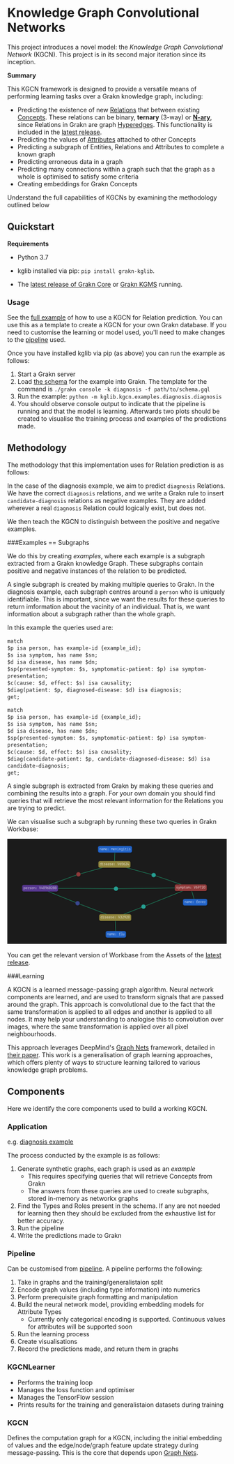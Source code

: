 # Knowledge Graph Convolutional Networks

This project introduces a novel model: the *Knowledge Graph Convolutional Network* (KGCN). This project is in its second major iteration since its inception. 

**Summary**

This KGCN framework is designed to provide a versatile means of performing learning tasks over a Grakn knowledge graph, including:

- Predicting the existence of new [Relations](https://dev.grakn.ai/docs/schema/concepts#relation) that between existing [Concepts](https://dev.grakn.ai/docs/concept-api/overview). These relations can be binary, **ternary** (3-way) or [**N-ary**](), since Relations in Grakn are graph [Hyperedges](https://en.wikipedia.org/wiki/Glossary_of_graph_theory_terms#hyperedge). This functionality is included in the [latest release](https://github.com/graknlabs/kglib/releases/latest).
- Predicting the values of [Attributes](https://dev.grakn.ai/docs/schema/concepts#attribute) attached to other Concepts
- Predicting a subgraph of Entities, Relations and Attributes to complete a known graph
- Predicting erroneous data in a graph
- Predicting many connections within a graph such that the graph as a whole is optimised to satisfy some criteria
- Creating embeddings for Grakn Concepts

Understand the full capabilities of KGCNs by examining the methodology outlined below

## Quickstart
**Requirements**

- Python 3.7

- kglib installed via pip: `pip install grakn-kglib`. 

- The [latest release of Grakn Core](https://github.com/graknlabs/grakn/releases/latest) or [Grakn KGMS](https://dev.grakn.ai/docs/cloud-deployment/kgms) running.

### Usage

See the [full example](https://github.com/graknlabs/kglib/tree/master/kglib/kgcn/examples/diagnosis/diagnosis.py) of how to use a KGCN for Relation prediction. You can use this as a template to create a KGCN for your own Grakn database. If you need to customise the learning or model used, you'll need to make changes to the [pipeline](https://github.com/graknlabs/kglib/tree/master/kglib/kgcn/pipeline/pipeline.py) used.

Once you have installed kglib via pip (as above) you can run the example as follows:

1. Start a Grakn server
2. Load [the schema](kglib/utils/grakn/synthetic/examples/diagnosis/schema.gql) for the example into Grakn. The template for the command is `./grakn console -k diagnosis -f path/to/schema.gql`
3. Run the example: `python -m kglib.kgcn.examples.diagnosis.diagnosis`
4. You should observe console output to indicate that the pipeline is running and that the model is learning. Afterwards two plots should be created to visualise the training process and examples of the predictions made.

## Methodology

The methodology that this implementation uses for Relation prediction is as follows:

In the case of the diagnosis example, we aim to predict `diagnosis` Relations. We have the correct `diagnosis` relations, and we write a Grakn rule to insert `candidate-diagnosis` relations as negative examples. They are added wherever a real `diagnosis` Relation could logically exist, but does not.

We then teach the KGCN to distinguish between the positive and negative examples.

###Examples == Subgraphs

We do this by creating *examples*, where each example is a subgraph extracted from a Grakn knowledge Graph. These subgraphs contain positive and negative instances of the relation to be predicted.

A single subgraph is created by making multiple queries to Grakn. In the diagnosis example, each subgraph centres around a `person` who is uniquely identifiable. This is important, since we want the results for these queries to return imformation about the vacinity of an individual. That is, we want information about a subgraph rather than the whole graph. 

In this example the queries used are:
```
match
$p isa person, has example-id {example_id};
$s isa symptom, has name $sn;
$d isa disease, has name $dn;
$sp(presented-symptom: $s, symptomatic-patient: $p) isa symptom-presentation;
$c(cause: $d, effect: $s) isa causality;
$diag(patient: $p, diagnosed-disease: $d) isa diagnosis;
get;
```
```
match
$p isa person, has example-id {example_id};
$s isa symptom, has name $sn;
$d isa disease, has name $dn;
$sp(presented-symptom: $s, symptomatic-patient: $p) isa symptom-presentation;
$c(cause: $d, effect: $s) isa causality;
$diag(candidate-patient: $p, candidate-diagnosed-disease: $d) isa candidate-diagnosis; 
get;
```
A single subgraph is extracted from Grakn by making these queries and combining the results into a graph. For your own domain you should find queries that will retrieve the most relevant information for the Relations you are trying to predict.

We can visualise such a subgraph by running these two queries in Grakn Workbase:

![](.images/queried_subgraph.png)

You can get the relevant version of Workbase from the Assets of the [latest release](https://github.com/graknlabs/workbase/releases/latest).

###Learning

A KGCN is a learned message-passing graph algorithm. Neural network components are learned, and are used to transform signals that are passed around the graph. This approach is convolutional due to the fact that the same transformation is applied to all edges and another is applied to all nodes. It may help your understanding to analogise this to convolution over images, where the same transformation is applied over all pixel neighbourhoods.

This approach leverages DeepMind's [Graph Nets](https://github.com/deepmind/graph_nets) framework, detailed in [their paper](https://arxiv.org/pdf/1806.01261.pdf). This work is a generalisation of graph learning approaches, which offers plenty of ways to structure learning tailored to various knowledge graph problems.

## Components

Here we identify the core components used to build a working KGCN.

### Application

e.g. [diagnosis example](https://github.com/graknlabs/kglib/tree/master/kglib/kgcn/examples/diagnosis/diagnosis.py)

The process conducted by the example is as follows:

1. Generate synthetic graphs, each graph is used as an *example*
   - This requires specifying queries that will retrieve Concepts from Grakn
   - The answers from these queries are used to create subgraphs, stored in-memory as networkx graphs
2. Find the Types and Roles present in the schema. If any are not needed for learning then they should be excluded from the exhaustive list for better accuracy.
3. Run the pipeline
4. Write the predictions made to Grakn

### Pipeline

Can be customised from [pipeline](https://github.com/graknlabs/kglib/tree/master/kglib/kgcn/pipeline/pipeline.py). A pipeline performs the following:

1. Take in graphs and the training/generalistaion split
2. Encode graph values (including type information) into numerics
3. Perform prerequisite graph formatting and manipulation
4. Build the neural network model, providing embedding models for Attribute Types
   - Currently only categorical encoding is supported. Continuous values for attributes will be supported soon
5. Run the learning process
6. Create visualisations
7. Record the predictions made, and return them in graphs

### KGCNLearner

- Performs the training loop
- Manages the loss function and optimiser
- Manages the TensorFlow session
- Prints results for the training and generalistaion datasets during training 

### KGCN

Defines the computation graph for a KGCN, including the initial embedding of values and the edge/node/graph feature update strategy during message-passing. This is the core that depends upon [Graph Nets](https://github.com/deepmind/graph_nets).